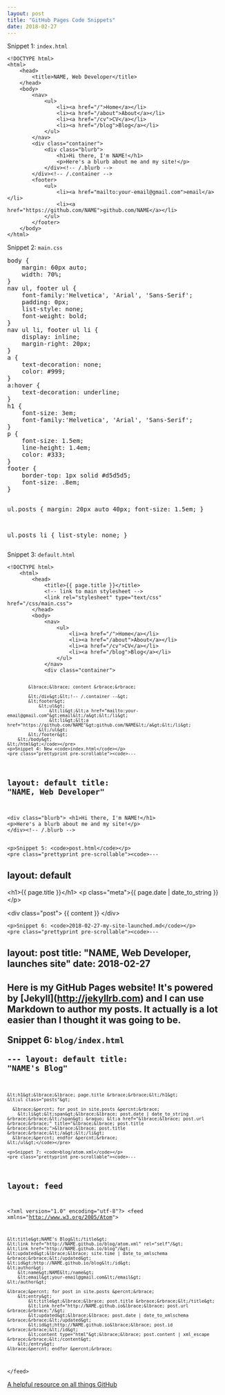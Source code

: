 ```yaml
---
layout: post
title: "GitHub Pages Code Snippets"
date: 2018-02-27
---
```

<div class="blurb">
<p>Snippet 1: <code>index.html</code></p>
<pre class="prettyprint pre-scrollable"><code>&lt;!DOCTYPE html&gt;
&lt;html&gt;
	&lt;head&gt;
		&lt;title&gt;NAME, Web Developer&lt;/title&gt;
	&lt;/head&gt;
	&lt;body&gt;
		&lt;nav&gt;
    		&lt;ul&gt;
        		&lt;li&gt;&lt;a href="/"&gt;Home&lt;/a&gt;&lt;/li&gt;
	        	&lt;li&gt;&lt;a href="/about"&gt;About&lt;/a&gt;&lt;/li&gt;
        		&lt;li&gt;&lt;a href="/cv"&gt;CV&lt;/a&gt;&lt;/li&gt;
        		&lt;li&gt;&lt;a href="/blog"&gt;Blog&lt;/a&gt;&lt;/li&gt;
    		&lt;/ul&gt;
		&lt;/nav&gt;
		&lt;div class="container"&gt;
    		&lt;div class="blurb"&gt;
        		&lt;h1&gt;Hi there, I'm NAME!&lt;/h1&gt;
				&lt;p&gt;Here's a blurb about me and my site!&lt;/p&gt;
    		&lt;/div&gt;&lt;!-- /.blurb --&gt;
		&lt;/div&gt;&lt;!-- /.container --&gt;
		&lt;footer&gt;
    		&lt;ul&gt;
        		&lt;li&gt;&lt;a href="mailto:your-email@gmail.com"&gt;email&lt;/a&gt;&lt;/li&gt;
        		&lt;li&gt;&lt;a href="https://github.com/NAME"&gt;github.com/NAME&lt;/a&gt;&lt;/li&gt;
			&lt;/ul&gt;
		&lt;/footer&gt;
	&lt;/body&gt;
&lt;/html&gt;</code></pre>

<p>Snippet 2: <code>main.css</code></p>
<pre class="prettyprint pre-scrollable">
body &lbrace;
    margin: 60px auto;
    width: 70%;
&rbrace;
nav ul, footer ul &lbrace;
    font-family:'Helvetica', 'Arial', 'Sans-Serif';
    padding: 0px;
    list-style: none;
    font-weight: bold;
&rbrace;
nav ul li, footer ul li &lbrace;
    display: inline;
    margin-right: 20px;
&rbrace;
a &lbrace;
    text-decoration: none;
    color: #999;
&rbrace;
a:hover &lbrace;
    text-decoration: underline;
&rbrace;
h1 &lbrace;
    font-size: 3em;
    font-family:'Helvetica', 'Arial', 'Sans-Serif';
&rbrace;
p &lbrace;
    font-size: 1.5em;
    line-height: 1.4em;
    color: #333;
&rbrace;
footer &lbrace;
    border-top: 1px solid #d5d5d5;
    font-size: .8em;
&rbrace;

ul.posts &lbrace; 
    margin: 20px auto 40px; 
    font-size: 1.5em;
&rbrace;

ul.posts li &lbrace;
    list-style: none;
&rbrace;
</pre>

<p>Snippet 3: <code>default.html</code></p>
<pre class="prettyprint pre-scrollable"><code>&lt;!DOCTYPE html&gt;
	&lt;html&gt;
		&lt;head&gt;
			&lt;title&gt;&lbrace;&lbrace; page.title &rbrace;&rbrace;&lt;/title&gt;
			&lt;!-- link to main stylesheet --&gt;
			&lt;link rel="stylesheet" type="text/css" href="/css/main.css"&gt;
		&lt;/head&gt;
		&lt;body&gt;
			&lt;nav&gt;
	    		&lt;ul&gt;
	        		&lt;li&gt;&lt;a href="/"&gt;Home&lt;/a&gt;&lt;/li&gt;
		        	&lt;li&gt;&lt;a href="/about"&gt;About&lt;/a&gt;&lt;/li&gt;
	        		&lt;li&gt;&lt;a href="/cv"&gt;CV&lt;/a&gt;&lt;/li&gt;
	        		&lt;li&gt;&lt;a href="/blog"&gt;Blog&lt;/a&gt;&lt;/li&gt;
	    		&lt;/ul&gt;
			&lt;/nav&gt;
			&lt;div class="container"&gt;
			
			&lbrace;&lbrace; content &rbrace;&rbrace;
			
			&lt;/div&gt;&lt;!-- /.container --&gt;
			&lt;footer&gt;
	    		&lt;ul&gt;
	        		&lt;li&gt;&lt;a href="mailto:your-email@gmail.com"&gt;email&lt;/a&gt;&lt;/li&gt;
	        		&lt;li&gt;&lt;a href="https://github.com/NAME"&gt;github.com/NAME&lt;/a&gt;&lt;/li&gt;
				&lt;/ul&gt;
			&lt;/footer&gt;
		&lt;/body&gt;
	&lt;/html&gt;</code></pre>
	<p>Snippet 4: New <code>index.html</code></p>
	<pre class="prettyprint pre-scrollable"><code>---
layout: default
title: "NAME, Web Developer"
---
&lt;div class="blurb"&gt;
	&lt;h1&gt;Hi there, I'm NAME!&lt;/h1&gt;
	&lt;p&gt;Here's a blurb about me and my site!&lt;/p&gt;
&lt;/div&gt;&lt;!-- /.blurb --&gt;</code></pre>
	
	<p>Snippet 5: <code>post.html</code></p>
	<pre class="prettyprint pre-scrollable"><code>---
layout: default
---
&lt;h1&gt;&lbrace;&lbrace; page.title &rbrace;&rbrace;&lt;/h1&gt;
&lt;p class="meta"&gt;&lbrace;&lbrace; page.date | date_to_string &rbrace;&rbrace;&lt;/p&gt;

&lt;div class="post"&gt;
  &lbrace;&lbrace; content &rbrace;&rbrace;
&lt;/div&gt;</code></pre>
	
	<p>Snippet 6: <code>2018-02-27-my-site-launched.md</code></p>
	<pre class="prettyprint pre-scrollable"><code>---
layout: post
title: "NAME, Web Developer, launches site"
date: 2018-02-27
---

Here is my GitHub Pages website! It's powered by &lbrack;Jekyll&rbrack;&lpar;http://jekyllrb.com&rpar; and I can use Markdown to author my posts. It actually is a lot easier than I thought it was going to be.</code></pre>
	<p>Snippet 6: <code>blog/index.html</code></p>
	<pre class="prettyprint pre-scrollable"><code>---
layout: default
title: "NAME's Blog"
---
	&lt;h1&gt;&lbrace;&lbrace; page.title &rbrace;&rbrace;&lt;/h1&gt;
	&lt;ul class="posts"&gt;

	  &lbrace;&percnt; for post in site.posts &percnt;&rbrace;
	    &lt;li&gt;&lt;span&gt;&lbrace;&lbrace; post.date | date_to_string &rbrace;&rbrace;&lt;/span&gt; &raquo; &lt;a href="&lbrace;&lbrace; post.url &rbrace;&rbrace;" title="&lbrace;&lbrace; post.title &rbrace;&rbrace;">&lbrace;&lbrace; post.title &rbrace;&rbrace;&lt;/a&gt;&lt;/li&gt;
	  &lbrace;&percnt; endfor &percnt;&rbrace;
	&lt;/ul&gt;</code></pre>
	
	<p>Snippet 7: <code>blog/atom.xml</code></p>
	<pre class="prettyprint pre-scrollable"><code>---
layout: feed
---
&lt;?xml version="1.0" encoding="utf-8"?&gt;
&lt;feed xmlns="http://www.w3.org/2005/Atom"&gt;

	&lt;title&gt;NAME's Blog&lt;/title&gt;
	&lt;link href="http://NAME.github.io/blog/atom.xml" rel="self"/&gt;
	&lt;link href="http://NAME.github.io/blog"/&gt;
	&lt;updated&gt;&lbrace;&lbrace; site.time | date_to_xmlschema &rbrace;&rbrace;&lt;/updated&gt;
	&lt;id&gt;http://NAME.github.io/blog&lt;/id&gt;
	&lt;author&gt;
		&lt;name&gt;NAME&lt;/name&gt;
		&lt;email&gt;your-email@gmail.com&lt;/email&gt;
	&lt;/author&gt;

	&lbrace;&percnt; for post in site.posts &percnt;&rbrace;
		&lt;entry&gt;
			&lt;title&gt;&lbrace;&lbrace; post.title &rbrace;&rbrace;&lt;/title&gt;
			&lt;link href="http://NAME.github.io&lbrace;&lbrace; post.url &rbrace;&rbrace;"/&gt;
			&lt;updated&gt;&lbrace;&lbrace; post.date | date_to_xmlschema &rbrace;&rbrace;&lt;/updated&gt;
			&lt;id&gt;http://NAME.github.io&lbrace;&lbrace; post.id &rbrace;&rbrace;&lt;/id&gt;
			&lt;content type="html"&gt;&lbrace;&lbrace; post.content | xml_escape &rbrace;&rbrace;&lt;/content&gt;
		&lt;/entry&gt;
	&lbrace;&percnt; endfor &percnt;&rbrace;

&lt;/feed&gt;</code></pre>
<p><a href="https://guides.github.com">A helpful resource on all things GitHub</a></p>
</div><!-- /.blurb -->
